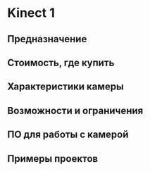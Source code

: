 # Kinect 1

## Предназначение

## Стоимость, где купить



## Характеристики камеры

## Возможности и ограничения

## ПО для работы с камерой

## Примеры проектов



